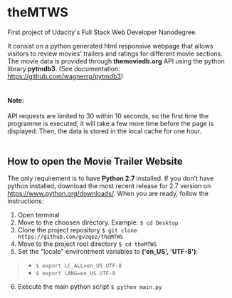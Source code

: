 # theMTWS
First project of Udacity's Full Stack Web Developer Nanodegree.

It consist on a python generated html responsive webpage that allows visitors to review movies' trailers and ratings for different movie sections. The movie data is provided through **themoviedb.org** API using the python library **pytmdb3**. (See documentation: https://github.com/wagnerrp/pytmdb3)
<br />
<br />
#### Note:
API requests are limited to 30 within 10 seconds, so the first time the programme is executed, it will take a few more time before the page is displayed. Then, the data is stored in the local cache for one hour.
<br />
<br />
## How to open the Movie Trailer Website
The only requirement is to have **Python 2.7** installed. If you don't have python installed, download the most recent release for 2.7 version on https://www.python.org/downloads/. When you are ready, follow the instructions:
<br />
1. Open terminal
2. Move to the choosen directory. Example: ```$ cd Desktop```
3. Clone the project repository ```$ git clone https://github.com/gvzqez/theMTWS```
4. Move to the project root directory ```$ cd theMTWS```
5. Set the "locale" environtment variables to **('en_US', 'UTF-8')**:
> *  ```$ export LC_ALL=en_US.UTF-8```
> *  ```$ export LANG=en_US.UTF-8```
6. Execute the main python script ```$ python main.py```

